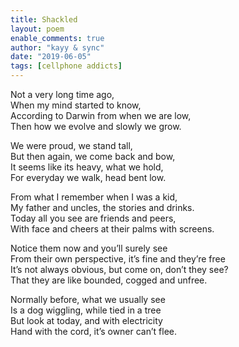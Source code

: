 ```yaml
---
title: Shackled
layout: poem
enable_comments: true
author: "kayy & sync"
date: "2019-06-05"
tags: [cellphone addicts]
---
```

Not a very long time ago,  
When my mind started to know,  
According to Darwin from when we are low,  
Then how we evolve and slowly we grow.  
  
We were proud, we stand tall,  
But then again, we come back and bow,  
It seems like its heavy, what we hold,  
For everyday we walk, head bent low.  
  
From what I remember when I was a kid,  
My father and uncles, the stories and drinks.  
Today all you see are friends and peers,  
With face and cheers at their palms with screens.  
  
Notice them now and you’ll surely see  
From their own perspective, it’s fine and they’re free  
It’s not always obvious, but come on, don’t they see?  
That they are like bounded, cogged and unfree.  
  
Normally before, what we usually see  
Is a dog wiggling, while tied in a tree  
But look at today, and with electricity  
Hand with the cord, it’s owner can’t flee.  
